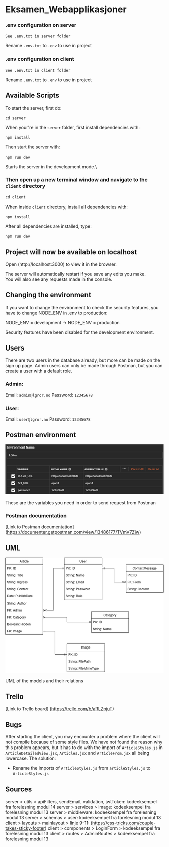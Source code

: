 # Eksamen_Webapplikasjoner

### .env configuration on server

`See .env.txt in server folder`

Rename `.env.txt` to `.env` to use in project

### .env configuration on client

`See .env.txt in client folder`

Rename `.env.txt` to `.env` to use in project

## Available Scripts

To start the server, first do:

`cd server`

When your're in the `server` folder, first install dependencies with:

`npm install`

Then start the server with:

`npm run dev`

Starts the server in the development mode.\

### Then open up a new terminal window and navigate to the `client` directory

`cd client`

When inside `client` directory, install all dependencies with:

`npm install`

After all dependencies are installed, type:

`npm run dev`

## Project will now be available on localhost

Open (http://localhost:3000) to view it in the browser.

The server will automatically restart if you save any edits you make. \
You will also see any requests made in the console.

## Changing the environment

If you want to change the environment to check the security features, you have to change NODE_ENV in .env to production:

NODE_ENV = development -> NODE_ENV = production

Security features have been disabled for the development environment.

## Users

There are two users in the database already, but more can be made on the sign up page.
Admin users can only be made through Postman, but you can create a user with a default role.

### Admin:

Email: `admin@lgror.no`
Password: `12345678`

### User:

Email: `user@lgror.no`
Password: `12345678`

## Postman environment

![](environmentPostman.png)

These are the variables you need in order to send request from Postman

### Postman documentation

[Link to Postman documentation] (https://documenter.getpostman.com/view/13486177/TVmV7Ziw)

## UML

![](dbUML.png)

UML of the models and their relations

## Trello

[Link to Trello board] (https://trello.com/b/aRLZpjuT)

## Bugs 

After starting the client, you may encounter a problem where the client will not compile because of some style files.
We have not found the reason why this problem appears, but it has to do with the import of `ArticleStyles.js` in `ArticleDetailedView.jsx`, `Articles.jsx` and `ArticleFrom.jsx` all being lowercase. 
The solution:
- Rename the imports of `ArticleStyles.js` from `articleStyles.js` to `ArticleStyles.js`

## Sources

server > utils > apiFilters, sendEmail, validation, jwtToken: kodeeksempel fra forelesning modul 14
server > services > image: kodeeksempel fra forelesning modul 13
server > middleware: kodeeksempel fra forelesning modul 13
server > schemas > user: kodeeksempel fra forelesning modul 13
client > layouts > mainlayout > linje 9-11: (https://css-tricks.com/couple-takes-sticky-footer)
client > components > LoginForm > kodeeksempel fra forelesning modul 13
client > routes > AdminRoutes > kodeeksempel fra forelesning modul 13
